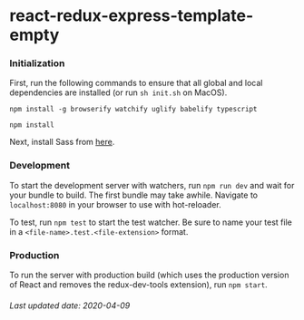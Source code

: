 # react-redux-express-template-empty

### Initialization 
First, run the following commands to ensure that all global and local dependencies are installed (or run `sh init.sh` on MacOS).

`npm install -g browserify watchify uglify babelify typescript`

`npm install`

Next, install Sass from [here](https://sass-lang.com/install). 

### Development

To start the development server with watchers, run `npm run dev` and wait for your bundle to build. The first bundle may take awhile. Navigate to `localhost:8080` in your browser to use with hot-reloader.

To test, run `npm test` to start the test watcher. Be sure to name your test file in a `<file-name>.test.<file-extension>` format.
 
### Production

To run the server with production build (which uses the production version of React and removes the redux-dev-tools extension), run `npm start`. 

###### Last updated date: 2020-04-09